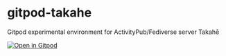 # gitpod-takahe
Gitpod experimental environment for ActivityPub/Fediverse server Takahē

[![Open in Gitpod](https://gitpod.io/button/open-in-gitpod.svg)](https://gitpod.io/#https://github.com/shuuji3/gitpod-takahe)

